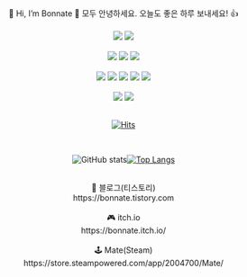 <div align=center> 
👋 Hi, I’m Bonnate  
👋 모두 안녕하세요. 오늘도 좋은 하루 보내세요! 👍  
<br/>
<br/>
<img src="https://img.shields.io/badge/Unity-FFFFFF?style=for-the-badge&logo=unity&logoColor=000000"> <img src="https://img.shields.io/badge/Unreal Engine-FFFFFF?style=for-the-badge&logo=Unreal Engine&logoColor=000000">
<br/>
<br/>
<img src="https://img.shields.io/badge/MySQL-4479A1?style=for-the-badge&logo=MySQL&logoColor=ffffff"> <img src="https://img.shields.io/badge/Linux-FCC624?style=for-the-badge&logo=Linux&logoColor=000000"> <img src="https://img.shields.io/badge/Oracle-F80000?style=for-the-badge&logo=Oracle&logoColor=ffffff">
<br/>
<br/>
<img src="https://img.shields.io/badge/C-A8B9CC?style=for-the-badge&logo=C&logoColor=ffffff"> <img src="https://img.shields.io/badge/C++-00599C?style=for-the-badge&logo=C&logoColor=ffffff"> <img src="https://img.shields.io/badge/C Sharp-239120?style=for-the-badge&logo=C Sharp&logoColor=ffffff"> <img src="https://img.shields.io/badge/Java-d78a2e?style=for-the-badge&logo=CoffeeScript&logoColor=ffffff"> <img src="https://img.shields.io/badge/Python-3776AB?style=for-the-badge&logo=Python&logoColor=ffffff">
<br/>
<br/>
<img src="https://img.shields.io/badge/GitHub-181717?style=for-the-badge&logo=GitHub&logoColor=ffffff"> <img src="https://img.shields.io/badge/Sourcetree-0052CC?style=for-the-badge&logo=Sourcetree&logoColor=ffffff">
<br/>
<br/>

[![Hits](https://hits.seeyoufarm.com/api/count/incr/badge.svg?url=https%3A%2F%2Fgithub.com%2Fbonnate%2Fhit-counter&count_bg=%23007EFF&title_bg=%23000000&icon=unity.svg&icon_color=%23FFFFFF&title=hits&edge_flat=false)](https://github.com/Bonnate)
  
<br/>
  
![GitHub stats](https://github-readme-stats.vercel.app/api?username=bonnate&show_icons=true&count_private=true&hide=issues&border_radius=10&border_color=000000&bg_color=60,94a9d1,f7cac8&title_color=ffffff&text_color=ffffff&custom_title=my__stats)[![Top Langs](https://github-readme-stats.vercel.app/api/top-langs/?username=bonnate&layout=compact&count_private=true&border_radius=10&border_color=000000&bg_color=30,94a9d1,f7cac8&title_color=ffffff&text_color=ffffff&custom_title=my__languages)](https://github.com/anuraghazra/github-readme-stats)

<br/>
📑 블로그(티스토리)
<br/>
https://bonnate.tistory.com
<br/>
<br/>
🎮 itch.io
<br/>
https://bonnate.itch.io/
<br/>
<br/>
🕹️ Mate(Steam)
<br/>
https://store.steampowered.com/app/2004700/Mate/
<br/>
<br/>
</div>
